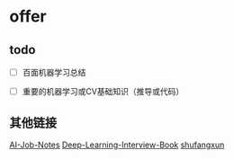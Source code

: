 # offer  

## todo

- [ ] 百面机器学习总结

- [ ] 重要的机器学习或CV基础知识（推导或代码）

## 其他链接
[AI-Job-Notes](https://github.com/amusi/AI-Job-Notes)
[Deep-Learning-Interview-Book](https://github.com/ArtechStark/Deep-Learning-Interview-Book)
[shufangxun](https://github.com/shufangxun/DS-and-AL)
 
